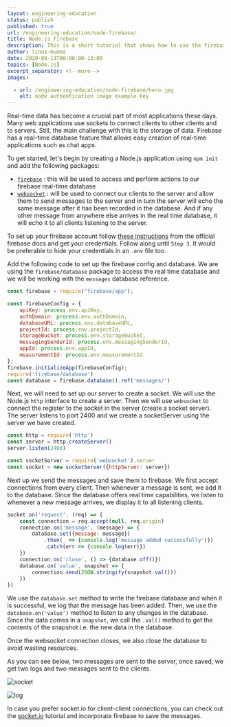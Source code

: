 ```yaml
---
layout: engineering-education
status: publish
published: true
url: /engineering-education/node-firebase/
title: Node.js Firebase
description: This is a short tutorial that shows how to use the firebase real-time database to store and listen to changes in the database and sending them to listening to clients in real time.
author: linus-muema
date: 2020-08-13T00:00:00-13:00
topics: [Node.js]
excerpt_separator: <!--more-->
images:

  - url: /engineering-education/node-firebase/hero.jpg
    alt: node authentication image example key
---
```

Real-time data has become a crucial part of most applications these days. Many web applications use sockets to connect clients to other clients and to servers. Still, the main challenge with this is the storage of data. Firebase has a real-time database feature that allows easy creation of real-time applications such as chat apps.
<!--more-->

To get started, let's begin by creating a Node.js application using `npm init` and add the following packages:

- [`firebase`](https://www.npmjs.com/package/firebase) : this will be used to access and perform actions to our firebase real-time database
- [`websocket`](https://www.npmjs.com/package/websocket) : will be used to connect our clients to the server and allow them to send messages to the server and in turn the server will echo the same message after it has been recorded in the database. And if any other message from anywhere else arrives in the real time database, it will echo it to all clients listening to the server.

To set up your firebase account follow [these instructions](https://firebase.google.com/docs/web/setup) from the official firebase docs and get your credentials. Follow along until `Step 3`. It would be preferable to hide your credentials in an `.env` file too.

Add the following code to set up the firebase config and database. We are using the `firebase/database` package to access the real time database and we will be working with the `messages` database reference.

```JavaScript
const firebase = require("firebase/app");

const firebaseConfig = {
    apiKey: process.env.apiKey,
    authDomain: process.env.authDomain,
    databaseURL: process.env.databaseURL,
    projectId: process.env.projectId,
    storageBucket: process.env.storageBucket,
    messagingSenderId: process.env.messagingSenderId,
    appId: process.env.appId,
    measurementId: process.env.measurementId
};
firebase.initializeApp(firebaseConfig);
require('firebase/database')
const database = firebase.database().ref('messages/')
```

Next, we will need to set up our server to create a socket. We will use the Node.js `http` interface to create a server. Then we will use `websocket` to connect the register to the socket in the server (create a socket server). The server listens to port 2400 and we create a socketServer using the server we have created.

```JavaScript
const http = require('http')
const server = http.createServer()
server.listen(2400)

const socketServer = require('websocket').server
const socket = new socketServer({httpServer: server})
```

Next up we send the messages and save them to firebase. We first accept connections from every client. Then whenever a message is sent, we add it to the database. Since the database offers real time capabilities, we listen to whenever a new message arrives, we display it to all listening clients.

```JavaScript
socket.on('request', (req) => {
    const connection = req.accept(null, req.origin)
    connection.on('message', (message) => {
        database.set({message: message})
            .then(_ => {console.log('message added successfully')})
            .catch(err => {console.log(err)})
    })
    connection.on('close', () => {database.off()})
    database.on('value', snapshot => {
        connection.send(JSON.stringify(snapshot.val()))
    })
})
```

We use the `database.set` method to write the firebase database and when it is successful, we log that the message has been added. Then, we use the `database.on('value')` method to listen to any changes in the database. Since the data comes in a `snapshot`, we call the `.val()` method to get the contents of the snapshot i.e. the new data in the database.

Once the websocket connection closes, we also close the database to avoid wasting resources.

As you can see below, two messages are sent to the server, once saved, we get two logs and two messages sent to the clients.

![socket](/engineering-education/node-firebase/socket.jpg)

![log](/engineering-education/node-firebase/log.jpg)

In case you prefer socket.io for client-client connections, you can check out the [socket.io](https://www.section.io/engineering-education/understanding-socket/) tutorial and incorporate firebase to save the messages.
